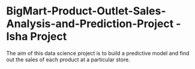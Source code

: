 # BigMart-Product-Outlet-Sales-Analysis-and-Prediction-Project - Isha Project 
The aim of this data science project is to build a predictive model and find out the sales of each product at a particular store.
